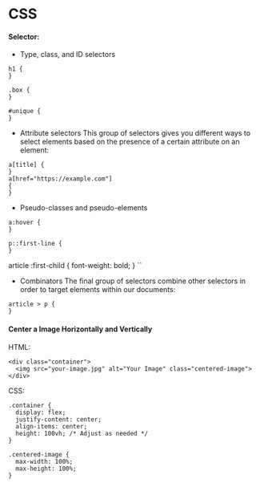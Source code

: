 # CSS

#### Selector:

* Type, class, and ID selectors

```
h1 {
}

.box {
}

#unique {
}
```

* Attribute selectors
This group of selectors gives you different ways to select elements based on the presence of a certain attribute on an element:
```
a[title] {
}
a[href="https://example.com"]
{
}
```

* Pseudo-classes and pseudo-elements
```
a:hover {
}

p::first-line {
}
```

article :first-child {
  font-weight: bold;
}
``

* Combinators
The final group of selectors combine other selectors in order to target elements within our documents:
```
article > p {
}
```

#### Center a Image Horizontally and Vertically

HTML:
```
<div class="container">
  <img src="your-image.jpg" alt="Your Image" class="centered-image">
</div>
```
CSS:
```
.container {
  display: flex;
  justify-content: center;
  align-items: center;
  height: 100vh; /* Adjust as needed */
}

.centered-image {
  max-width: 100%;
  max-height: 100%;
}
```
